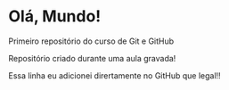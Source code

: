 # Olá, Mundo!
 Primeiro repositório do curso de Git e GitHub

Repositório criado durante uma aula gravada!

Essa linha eu adicionei dirertamente no GitHub que legal!!
